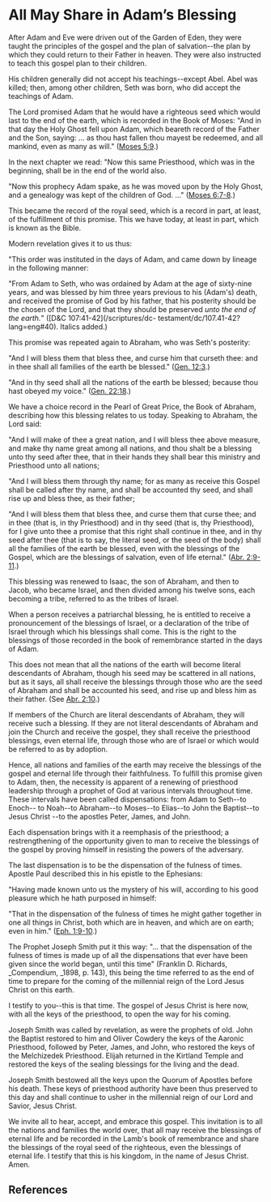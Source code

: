 # All May Share in Adam’s Blessing

After Adam and Eve were driven out of the Garden of Eden, they were taught the
principles of the gospel and the plan of salvation--the plan by which they
could return to their Father in heaven. They were also instructed to teach
this gospel plan to their children.

His children generally did not accept his teachings--except Abel. Abel was
killed; then, among other children, Seth was born, who did accept the
teachings of Adam.

The Lord promised Adam that he would have a righteous seed which would last to
the end of the earth, which is recorded in the Book of Moses: "And in that day
the Holy Ghost fell upon Adam, which beareth record of the Father and the Son,
saying: ... as thou hast fallen thou mayest be redeemed, and all mankind, even
as many as will." ([Moses 5:9](/scriptures/pgp/moses/5.9?lang=eng#8).)

In the next chapter we read: "Now this same Priesthood, which was in the
beginning, shall be in the end of the world also.

"Now this prophecy Adam spake, as he was moved upon by the Holy Ghost, and a
genealogy was kept of the children of God. ..." ([Moses
6:7-8](/scriptures/pgp/moses/6.7-8?lang=eng#6).)

This became the record of the royal seed, which is a record in part, at least,
of the fulfillment of this promise. This we have today, at least in part,
which is known as the Bible.

Modern revelation gives it to us thus:

"This order was instituted in the days of Adam, and came down by lineage in
the following manner:

"From Adam to Seth, who was ordained by Adam at the age of sixty-nine years,
and was blessed by him three years previous to his (Adam's) death, and
received the promise of God by his father, that his posterity should be the
chosen of the Lord, and that they should be preserved _unto the end of the
earth._" ([D&amp;C 107:41-42](/scriptures/dc-
testament/dc/107.41-42?lang=eng#40). Italics added.)

This promise was repeated again to Abraham, who was Seth's posterity:

"And I will bless them that bless thee, and curse him that curseth thee: and
in thee shall all families of the earth be blessed." ([Gen.
12:3](/scriptures/ot/gen/12.3?lang=eng#2).)

"And in thy seed shall all the nations of the earth be blessed; because thou
hast obeyed my voice." ([Gen. 22:18](/scriptures/ot/gen/22.18?lang=eng#17).)

We have a choice record in the Pearl of Great Price, the Book of Abraham,
describing how this blessing relates to us today. Speaking to Abraham, the
Lord said:

"And I will make of thee a great nation, and I will bless thee above measure,
and make thy name great among all nations, and thou shalt be a blessing unto
thy seed after thee, that in their hands they shall bear this ministry and
Priesthood unto all nations;

"And I will bless them through thy name; for as many as receive this Gospel
shall be called after thy name, and shall be accounted thy seed, and shall
rise up and bless thee, as their father;

"And I will bless them that bless thee, and curse them that curse thee; and in
thee (that is, in thy Priesthood) and in thy seed (that is, thy Priesthood),
for I give unto thee a promise that this right shall continue in thee, and in
thy seed after thee (that is to say, the literal seed, or the seed of the
body) shall all the families of the earth be blessed, even with the blessings
of the Gospel, which are the blessings of salvation, even of life eternal."
([Abr. 2:9-11](/scriptures/pgp/abr/2.9-11?lang=eng#8).)

This blessing was renewed to Isaac, the son of Abraham, and then to Jacob, who
became Israel, and then divided among his twelve sons, each becoming a tribe,
referred to as the tribes of Israel.

When a person receives a patriarchal blessing, he is entitled to receive a
pronouncement of the blessings of Israel, or a declaration of the tribe of
Israel through which his blessings shall come. This is the right to the
blessings of those recorded in the book of remembrance started in the days of
Adam.

This does not mean that all the nations of the earth will become literal
descendants of Abraham, though his seed may be scattered in all nations, but
as it says, all shall receive the blessings through those who are the seed of
Abraham and shall be accounted his seed, and rise up and bless him as their
father. (See [Abr. 2:10](/scriptures/pgp/abr/2.10?lang=eng#9).)

If members of the Church are literal descendants of Abraham, they will receive
such a blessing. If they are not literal descendants of Abraham and join the
Church and receive the gospel, they shall receive the priesthood blessings,
even eternal life, through those who are of Israel or which would be referred
to as by adoption.

Hence, all nations and families of the earth may receive the blessings of the
gospel and eternal life through their faithfulness. To fulfill this promise
given to Adam, then, the necessity is apparent of a renewing of priesthood
leadership through a prophet of God at various intervals throughout time.
These intervals have been called dispensations: from Adam to Seth--to Enoch--
to Noah--to Abraham--to Moses--to Elias--to John the Baptist--to Jesus Christ
--to the apostles Peter, James, and John.

Each dispensation brings with it a reemphasis of the priesthood; a
restrengthening of the opportunity given to man to receive the blessings of
the gospel by proving himself in resisting the powers of the adversary.

The last dispensation is to be the dispensation of the fulness of times.
Apostle Paul described this in his epistle to the Ephesians:

"Having made known unto us the mystery of his will, according to his good
pleasure which he hath purposed in himself:

"That in the dispensation of the fulness of times he might gather together in
one all things in Christ, both which are in heaven, and which are on earth;
even in him." ([Eph. 1:9-10](/scriptures/nt/eph/1.9-10?lang=eng#8).)

The Prophet Joseph Smith put it this way: "... that the dispensation of the
fulness of times is made up of all the dispensations that ever have been given
since the world began, until this time" (Franklin D. Richards, _Compendium,
_1898, p. 143), this being the time referred to as the end of time to prepare
for the coming of the millennial reign of the Lord Jesus Christ on this earth.

I testify to you--this is that time. The gospel of Jesus Christ is here now,
with all the keys of the priesthood, to open the way for his coming.

Joseph Smith was called by revelation, as were the prophets of old. John the
Baptist restored to him and Oliver Cowdery the keys of the Aaronic Priesthood,
followed by Peter, James, and John, who restored the keys of the Melchizedek
Priesthood. Elijah returned in the Kirtland Temple and restored the keys of
the sealing blessings for the living and the dead.

Joseph Smith bestowed all the keys upon the Quorum of Apostles before his
death. These keys of priesthood authority have been thus preserved to this day
and shall continue to usher in the millennial reign of our Lord and Savior,
Jesus Christ.

We invite all to hear, accept, and embrace this gospel. This invitation is to
all the nations and families the world over, that all may receive the
blessings of eternal life and be recorded in the Lamb's book of remembrance
and share the blessings of the royal seed of the righteous, even the blessings
of eternal life. I testify that this is his kingdom, in the name of Jesus
Christ. Amen.

## References

